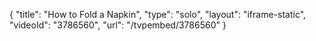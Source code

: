 {
    "title": "How to Fold a Napkin",
    "type": "solo",
    "layout": "iframe-static",
    "videoId": "3786560",
    "url": "\/tvpembed\/3786560"
}